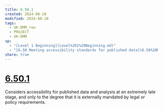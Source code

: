 ```yaml
---
title: 6.50.1
created: 2024-08-28
modified: 2024-08-28
tags:
  - UK-DMM_row
  - PROJECT
  - UK-DMM
up:
  - "[Level 1 Beginning](Level%201%20Beginning.md)"
  - "[6.50 Meeting accessibility standards for published data](6.50%20Meeting%20accessibility%20standards%20for%20published%20data.md)"
share: true
---
```

# [6.50.1](6.50.1.md)

Considers accessibility for published data and analysis at an extremely late stage, and only to the degree that it is externally mandated by legal or policy requirements.

